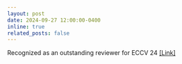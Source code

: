 ```yaml
---
layout: post
date: 2024-09-27 12:00:00-0400
inline: true
related_posts: false
---
```


Recognized as an outstanding reviewer for ECCV 24 [[Link]](https://eccv.ecva.net/Conferences/2024/Reviewers#all-outstanding-reviewers)
